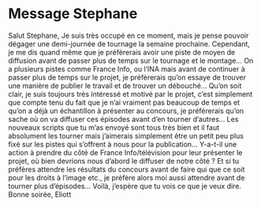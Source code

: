 # Message Stephane
Salut Stephane,
Je suis très occupé en ce moment, mais je pense pouvoir dégager une demi-journée de tournage la semaine prochaine. Cependant, je me dis quand même que je préfèrerais avoir une piste de moyen de diffusion avant de passer plus de temps sur le tournage et le montage… On a plusieurs pistes comme France Info, ou l’INA mais avant de continuer à passer plus de temps sur le projet, je préfèrerais qu’on essaye de trouver une manière de publier le travail et de trouver un débouché… Qu’on soit clair, je suis toujours très intéressé et motivé par le projet, c’est simplement que compte tenu du fait que je n’ai vraiment pas beaucoup de temps et qu’on a déjà un échantillon à présenter au concours, je préférerais qu’on sache où on va diffuser ces épisodes avant d’en tourner d’autres… Les nouveaux scripts que tu m’as envoyé sont tous très bien et il faut absolument les tourner mais j’aimerais simplement être un petit peu plus fixé sur les pistes qui s’offrent à nous pour la publication…
Y-a-t-il une action à prendre du côté de France Info/télévision pour leur présenter le projet, où bien devrions nous d’abord le diffuser de notre côté ? Et si tu préfères attendre les résultats du concours avant de faire qui que ce soit pour les droits à l’image etc., je préfère alors moi aussi attendre avant de tourner plus d’épisodes… Voilà, j’espère que tu vois ce que je veux dire. 
Bonne soirée,
Eliott